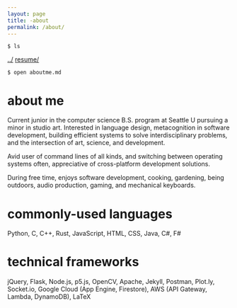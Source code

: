 ```yaml
---
layout: page
title: -about
permalink: /about/
---
```


```
$ ls
```
<a href="/">../</a>
<a href="https://resume.devon.engineering">resume/</a>

```
$ open aboutme.md
```

# about me

Current junior in the computer science B.S. program at Seattle U pursuing a minor in studio art. Interested in language design, metacognition in software development, building efficient systems to solve interdisciplinary problems, and the intersection of art, science, and development.    

Avid user of command lines of all kinds, and switching between operating systems often, appreciative of cross-platform development solutions.  

During free time, enjoys software development, cooking, gardening, being outdoors, audio production, gaming, and mechanical keyboards.  

# commonly-used languages

Python, C, C++, Rust, JavaScript, HTML, CSS, Java, C#, F#

# technical frameworks

jQuery, Flask, Node.js, p5.js, OpenCV, Apache, Jekyll, Postman, Plot.ly, Socket.io, Google Cloud (App Engine, Firestore), AWS (API Gateway, Lambda, DynamoDB), LaTeX
